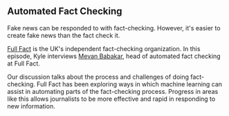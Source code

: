 ## Automated Fact Checking

Fake news can be responded to with fact-checking.  However, it's easier to create fake news than the fact check it.

[Full Fact](https://fullfact.org/) is the UK's independent fact-checking organization.  In this episode, Kyle interviews [Mevan Babakar](https://mevanbabakar.com/), head of automated fact checking at Full Fact.

Our discussion talks about the process and challenges of doing fact-checking.  Full Fact has been exploring ways in which machine learning can assist in automating parts of the fact-checking process.  Progress in areas like this allows journalists to be more effective and rapid in responding to new information.
